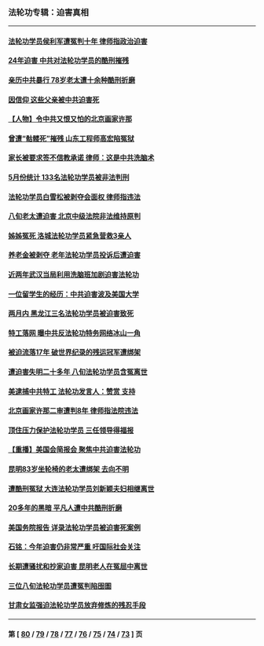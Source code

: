 ### 法轮功专辑：迫害真相
---
#### [法轮功学员侯利军遭冤判十年 律师指政治迫害](../../pages/nf4379/n14020465.md?06300430) 
#### [24年迫害 中共对法轮功学员的酷刑摧残](../../pages/nf4379/n14016856.md?06300430) 
#### [亲历中共暴行 78岁老太遭十余种酷刑折磨](../../pages/nf4379/n14016167.md?06300430) 
#### [因信仰 这些父亲被中共迫害死](../../pages/nf4379/n14015381.md?06300430) 
#### [【人物】令中共又恨又怕的北京画家许那](../../pages/nf4379/n14015698.md?06300430) 
#### [曾遭“骷髅死”摧残 山东工程师高宏陷冤狱](../../pages/nf4379/n14014585.md?06300430) 
#### [家长被要求签不信教承诺 律师：这是中共洗脑术](../../pages/nf4379/n14014255.md?06300430) 
#### [5月份统计 133名法轮功学员被非法判刑](../../pages/nf4379/n14013124.md?06300430) 
#### [法轮功学员白雪松被剥夺会面权 律师指违法](../../pages/nf4379/n14012545.md?06300430) 
#### [八旬老太遭迫害 北京中级法院非法维持原判](../../pages/nf4379/n14011579.md?06300430) 
#### [姊姊冤死 洛城法轮功学员紧急营救3亲人](../../pages/nf4379/n14011859.md?06300430) 
#### [养老金被剥夺 老年法轮功学员投诉后遭迫害](../../pages/nf4379/n14011154.md?06300430) 
#### [近两年武汉当局利用洗脑班加剧迫害法轮功](../../pages/nf4379/n14009413.md?06300430) 
#### [一位留学生的经历：中共迫害波及美国大学](../../pages/nf4379/n14008375.md?06300430) 
#### [两月内 黑龙江三名法轮功学员被迫害致死](../../pages/nf4379/n14006552.md?06300430) 
#### [特工落网 曝中共反法轮功特务网络冰山一角](../../pages/nf4379/n14006412.md?06300430) 
#### [被迫流落17年 破世界纪录的残运冠军遭绑架](../../pages/nf4379/n14006004.md?06300430) 
#### [遭迫害失明二十多年 八旬法轮功学员含冤离世](../../pages/nf4379/n14005431.md?06300430) 
#### [美逮捕中共特工 法轮功发言人：赞赏 支持](../../pages/nf4379/n14005107.md?06300430) 
#### [北京画家许那二审遭判8年 律师指法院违法](../../pages/nf4379/n14004182.md?06300430) 
#### [顶住压力保护法轮功学员 三任领导得福报](../../pages/nf4379/n14002440.md?06300430) 
#### [【重播】美国会简报会 聚焦中共迫害法轮功](../../pages/nf4379/n14002932.md?06300430) 
#### [昆明83岁坐轮椅的老太遭绑架 去向不明](../../pages/nf4379/n14000874.md?06300430) 
#### [遭酷刑冤狱 大连法轮功学员刘新颖夫妇相继离世](../../pages/nf4379/n13998111.md?06300430) 
#### [20多年的黑暗 平凡人遭中共酷刑折磨](../../pages/nf4379/n13997976.md?06300430) 
#### [美国务院报告 详录法轮功学员被迫害死案例](../../pages/nf4379/n13997752.md?06300430) 
#### [石铭：今年迫害仍非常严重 吁国际社会关注](../../pages/nf4379/n13996099.md?06300430) 
#### [长期遭骚扰和抄家迫害 昆明老人在冤屈中离世](../../pages/nf4379/n13990487.md?06300430) 
#### [三位八旬法轮功学员遭冤判陷囹圄](../../pages/nf4379/n13988869.md?06300430) 
#### [甘肃女监强迫法轮功学员放弃修炼的残忍手段](../../pages/nf4379/n13988053.md?06300430) 

---
#### 第 [ [80](./80.md?06300430) / [79](./79.md?06300430) / [78](./78.md?06300430) / [77](./77.md?06300430) / [76](./76.md?06300430) / [75](./75.md?06300430) / [74](./74.md?06300430) / [73](./73.md?06300430) ] 页
